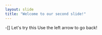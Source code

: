 ```yaml
---
layout: slide
title: "Welcome to our second slide!"
---
```

-[] Let's try this
Use the left arrow to go back!